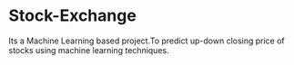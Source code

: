 # Stock-Exchange
Its a Machine Learning based project.To predict up-down closing price of stocks using machine learning techniques.
